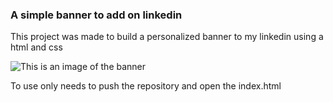 ### A simple banner to add on linkedin ####

This project was made to build a personalized banner to my linkedin using a html and css 

![This is an image of the banner](https://i.ibb.co/sHv6v8k/Capturar-2.png)

To use only needs to push the repository and open the index.html
